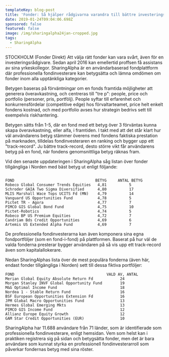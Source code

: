 ```yaml
---
templateKey: blog-post
title: 'Fonder: Så hjälper rådgivarna varandra till bättre investeringsbeslut'
date: 2019-01-24T09:04:06.698Z
sponsored: false
featured: false
image: /img/sharingalpha24jan-cropped.jpg
tags:
  - SharingAlpha
---
```

STOCKHOLM (Fonder Direkt) Att välja rätt fonder kan vara svårt, även för en investeringsrådgivare. Sedan april 2016 kan emellertid proffsen få assistans av sina yrkeskollegor. SharingAlpha är en användarbaserad fondplattform där professionella fondinvesterare kan betygsätta och lämna omdömen om fonder inom alla upptänkliga kategorier.



Betygen baseras på förväntningar om en fonds framtida möjligheter att generera överavkastning, och centreras till "tre p": people, price och portfolio (personer, pris, portfölj). People syftar till erfarenhet och konkurrensfördelar (competitive edge) hos förvaltarteamet, price helt enkelt fondens kostnad, och med portfolio avses hur strategin bedrivs sett till exempelvis riskhantering.



Betygen sätts från 1-5, där en fond med ett betyg över 3 förväntas kunna skapa överavkastning, eller alfa, i framtiden. I takt med att det står klart hur väl användarens betyg stämmer överens med fondens faktiska prestation på marknaden, tilldelas fondinvesteraren en ranking och bygger upp ett "track-record". Ju bättre track-record, desto större vikt får användarens betyg på en fond, när fondens genomsnittliga betyg räknas fram.



Vid den senaste uppdateringen i SharingAlpha såg listan över fonder tillgängliga i Norden med bäst betyg ut enligt följande:

```

FOND                                    BETYG     ANTAL BETYG 
Robeco Global Consumer Trends Equities   4,81          5      
Schroder GAIA Two Sigma Diversified      4,80          17     
MLIS Marshall Wace Tops UCITS Fd (MN)    4,79          14     
Vanguard US Opportunities Fund           4,78          5      
Pictet TR - Agora                        4,77          7      
PIMCO GIS Global Bond Fund               4,75          10     
Pictet-Robotics                          4,74          5      
Robeco BP US Premium Equities            4,72          7      
Candriam Bds Credit Opportunities        4,69          6      
Artemis US Extended Alpha Fund           4,69          7  
```
De professionella fondinvesterarna kan även komponera sina egna fondportföljer (som en fond-i-fond) på plattformen. Baserat på hur väl de valda fonderna presterar bygger användaren på så vis upp ett track-record även som kapitalallokerare.

Nedan SharingAlphas lista över de mest populära fonderna (även här, endast fonder tillgängliga i Norden) sett till dessa fiktiva portföljer:

```
FOND                                         VALD AV, ANTAL    
Merian Global Equity Absolute Return Fd            24          
Morgan Stanley INVF Global Opportunity Fund        19          
M&G Optimal Income Fund                            18          
Nordea 1 - Stable Return Fund                      16          
BSF European Opportunities Extension Fd            16          
JPM Global Macro Opportunities Fund                13          
Hermes Global Emerging Mkts                        13          
PIMCO GIS Income Fund                              12          
Allianz Europe Equity Growth                       12          
GAM Star Credit Opportunities (EUR)                10   
```

SharingAlpha har 11.688 användare från 71 länder, som är identifierade som professionella fondinvesterare, enligt hemsidan. Vem som helst kan i praktiken registrera sig på sidan och betygsätta fonder, men det är bara användare som kunnat styrka en professionell fondinvesterarroll som påverkar fondernas betyg med sina röster.
